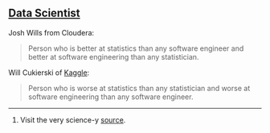 ## [Data Scientist](#data-scientist)

Josh Wills from Cloudera:

> Person who is better at statistics than any software engineer and better at software engineering than any statistician.

Will Cukierski of [Kaggle](#kaggle):

> Person who is worse at statistics than any statistician and worse at software engineering than any software engineer.

---
1. Visit the very science-y [source](https://sciencedryad.wordpress.com/2014/01/25/grad-student-descent/).